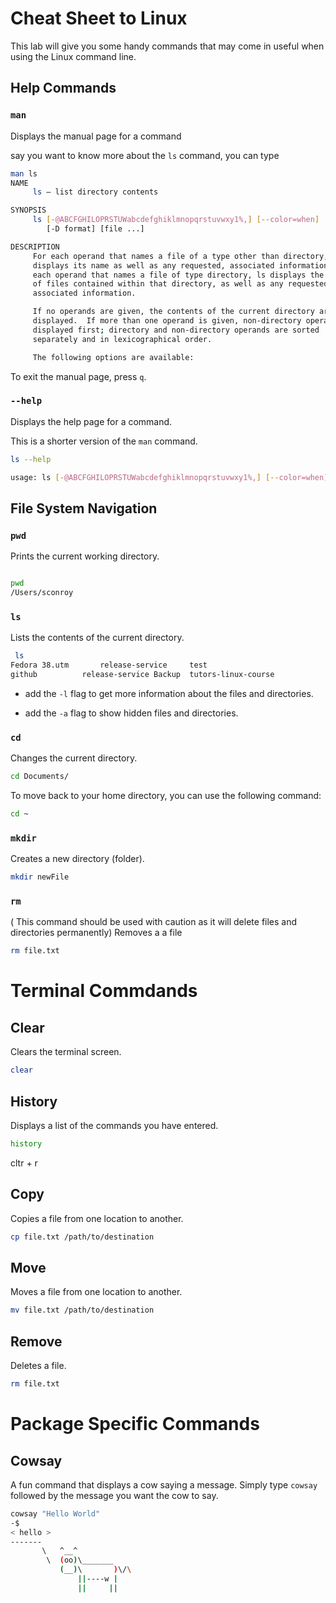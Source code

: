 # Cheat Sheet to Linux  

This lab will give you some handy commands that may come in useful when using the Linux command line. 

## Help Commands

### `man`

Displays the manual page for a command

say you want to know more about the `ls` command, you can type
```sh
man ls
NAME
     ls – list directory contents

SYNOPSIS
     ls [-@ABCFGHILOPRSTUWabcdefghiklmnopqrstuvwxy1%,] [--color=when]
        [-D format] [file ...]

DESCRIPTION
     For each operand that names a file of a type other than directory, ls
     displays its name as well as any requested, associated information.  For
     each operand that names a file of type directory, ls displays the names
     of files contained within that directory, as well as any requested,
     associated information.

     If no operands are given, the contents of the current directory are
     displayed.  If more than one operand is given, non-directory operands are
     displayed first; directory and non-directory operands are sorted
     separately and in lexicographical order.

     The following options are available:

```

To exit the manual page, press `q`.

### `--help`

Displays the help page for a command.

This is a shorter version of the `man` command.

```sh
ls --help

usage: ls [-@ABCFGHILOPRSTUWabcdefghiklmnopqrstuvwxy1%,] [--color=when] [-D format] [file ...]
```

## File System Navigation

### `pwd`

Prints the current working directory.

```sh

pwd
/Users/sconroy

```

### `ls`

Lists the contents of the current directory.

```sh
 ls
Fedora 38.utm		release-service		test
github			release-service Backup	tutors-linux-course
```

* add the `-l` flag to get more information about the files and directories.

* add the `-a` flag to show hidden files and directories.

### `cd`

Changes the current directory.

```sh
cd Documents/
```

To move back to your home directory, you can use the following command:

```sh
cd ~
```

### `mkdir`

Creates a new directory (folder).

```sh
mkdir newFile
```
### `rm`
( This command should be used with caution as it will delete files and directories permanently)
Removes a a file 

```sh
rm file.txt
```

# Terminal Commdands

## Clear

Clears the terminal screen.

```sh
clear
```

## History

Displays a list of the commands you have entered.

```sh
history
```
cltr + r

## Copy

Copies a file from one location to another.

```sh
cp file.txt /path/to/destination
```

## Move

Moves a file from one location to another.

```sh
mv file.txt /path/to/destination
```

## Remove

Deletes a file.

```sh
rm file.txt
```

# Package Specific Commands

## Cowsay 
A fun command that displays a cow saying a message. Simply type `cowsay` followed by the message you want the cow to say.

 ```sh
cowsay "Hello World"
-$
< hello >
 ------- 
        \   ^__^
         \  (oo)\_______
            (__)\       )\/\
                ||----w |
                ||     ||
```

